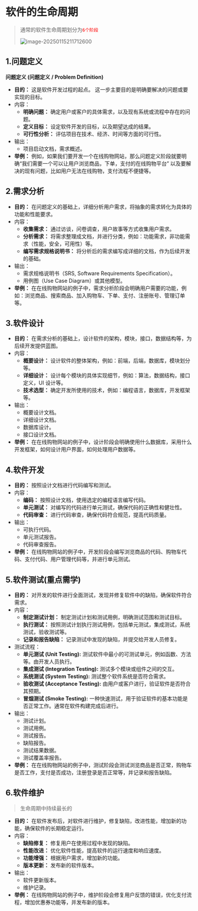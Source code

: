 # 软件的生命周期

> 通常的软件生命周期划分为<span style="color:#FF0000;">`6个阶段`</span>
>
> ![image-20250115211712600](https://gitee.com/ActonT/pic-go_img/raw/master/img/image-20250115211712600.png)

## 1.问题定义

 **问题定义 (问题定义 / Problem Definition)**

- **目的：** 这是软件开发过程的起点。 这一步主要目的是明确要解决的问题或要实现的目标。
- 内容：
  - **明确问题：** 确定用户或客户的具体需求，以及现有系统或流程中存在的问题。
  - **定义目标：** 设定软件开发的目标，以及期望达成的结果。
  - **可行性分析：** 评估项目在技术、经济、时间等方面的可行性。
- 输出：
  - 项目启动文档，需求概述。
- **举例：** 例如，如果我们要开发一个在线购物网站，那么问题定义阶段就要明确“我们需要一个可以让用户浏览商品，下单，支付的在线购物平台” 以及要解决的现有问题，比如用户无法在线购物，支付流程不便捷等。

## 2.需求分析

- **目的：** 在问题定义的基础上，详细分析用户需求，将抽象的需求转化为具体的功能和性能要求。
- 内容：
  - **收集需求：** 通过访谈，问卷调查，用户故事等方式收集用户需求。
  - **分析需求：** 将需求整理成文档，并进行分类，例如：功能需求，非功能需求（性能，安全，可用性）等。
  - **编写需求规格说明书：** 将分析后的需求编写成详细的文档，作为后续开发的基础。
- 输出：
  - 需求规格说明书（SRS, Software Requirements Specification）。
  - 用例图（Use Case Diagram）或其他模型。
- **举例：** 在在线购物网站的例子中，需求分析阶段会明确用户需要的功能，例如：浏览商品、搜索商品、加入购物车、下单、支付、注册账号、管理订单等。

## 3.软件设计

- **目的：** 在需求分析的基础上，设计软件的架构，模块，接口，数据结构等，为后续开发提供蓝图。
- 内容：
  - **概要设计：** 设计软件的整体架构，例如：前端，后端，数据库，模块划分等。
  - **详细设计：** 设计每个模块的具体实现细节，例如：算法，数据结构，接口定义，UI 设计等。
  - **技术选型：** 确定开发所使用的技术，例如：编程语言，数据库，开发框架等。
- 输出：
  - 概要设计文档。
  - 详细设计文档。
  - 数据库设计。
  - 接口设计文档。
- **举例：** 在在线购物网站的例子中，设计阶段会明确使用什么数据库，采用什么开发框架，如何设计用户界面，如何处理用户数据等。

## 4.软件开发

- **目的：** 按照设计文档进行代码编写和测试。
- 内容：
  - **编码：** 按照设计文档，使用选定的编程语言编写代码。
  - **单元测试：** 对编写的代码进行单元测试，确保代码的正确性和健壮性。
  - **代码审查：** 进行代码审查，确保代码符合规范，提高代码质量。
- 输出：
  - 可执行代码。
  - 单元测试报告。
  - 代码审查报告。
- **举例：** 在线购物网站的例子中，开发阶段会编写浏览商品的代码、购物车代码、支付代码、用户管理代码等，并进行单元测试。

## 5.软件测试(重点需学)

- **目的：** 对开发的软件进行全面测试，发现并修复软件中的缺陷，确保软件符合需求。
- 内容：
  - **制定测试计划：** 制定测试计划和测试用例，明确测试范围和测试目标。
  - **执行测试：** 按照测试计划执行测试用例，包括单元测试，集成测试，系统测试，验收测试等。
  - **记录和报告缺陷：** 记录测试中发现的缺陷，并提交给开发人员修复。
- 测试流程：
  - **单元测试 (Unit Testing):** 测试软件中最小的可测试单元，例如函数、方法等。由开发人员执行。
  - **集成测试 (Integration Testing):** 测试多个模块或组件之间的交互。
  - **系统测试 (System Testing):** 测试整个软件系统是否符合需求。
  - **验收测试 (Acceptance Testing):** 由用户或客户进行，验证软件是否符合其预期。
  - **冒烟测试 (Smoke Testing):** 一种快速测试，用于验证软件的基本功能是否正常工作。通常在软件构建完成后进行。
- 输出：
  - 测试计划。
  - 测试用例。
  - 测试报告。
  - 缺陷报告。
  - 测试结果数据。
  - 测试覆盖率报告。
- **举例：** 在在线购物网站的例子中，测试阶段会测试浏览商品是否正常，购物车是否工作，支付是否成功，注册登录是否正常等，并记录和报告缺陷。

## 6.软件维护

> 生命周期中持续最长的

- **目的：** 在软件发布后，对软件进行维护，修复缺陷，改进性能，增加新的功能，确保软件的长期稳定运行。
- 内容：
  - **缺陷修复：** 修复用户在使用过程中发现的缺陷。
  - **性能改进：** 优化软件性能，提高软件的运行速度和响应速度。
  - **功能增强：** 根据用户需求，增加新的功能。
  - **版本更新：** 发布新的软件版本。
- 输出：
  - 软件更新版本。
  - 维护记录。
- **举例：** 在线购物网站的例子中，维护阶段会修复用户反馈的错误，优化支付流程，增加优惠券功能等，并发布新的版本。